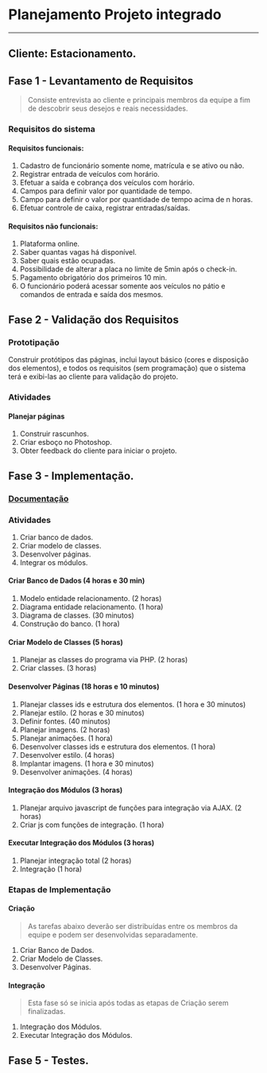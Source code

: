 # Planejamento Projeto integrado
---
## Cliente: Estacionamento.


## Fase 1 - Levantamento de Requisitos

> Consiste entrevista ao cliente e principais membros da equipe a fim de descobrir seus desejos e reais necessidades.

### Requisitos do sistema

#### Requisitos funcionais:

1.	Cadastro de funcionário somente nome, matrícula e se ativo ou não.
2.	Registrar entrada de veículos com horário.
3.	Efetuar a saída e cobrança dos veículos com horário.
4.	Campos para definir valor por quantidade de tempo.
5.	Campo para definir o valor por quantidade de tempo acima de n horas.
6.	Efetuar controle de caixa, registrar entradas/saídas.

#### Requisitos não funcionais:

1.	Plataforma online.
2.	Saber quantas vagas há disponível.
3.	Saber quais estão ocupadas.
4.	Possibilidade de alterar a placa no limite de 5min após o check-in.
5.	Pagamento obrigatório dos primeiros 10 min.
6.	O funcionário poderá acessar somente aos veículos no pátio e comandos de entrada e saída dos mesmos.


## Fase 2 - Validação dos Requisitos

### Prototipação

Construir protótipos das páginas, inclui layout básico (cores e disposição dos elementos), e todos os requisitos (sem programação) que o sistema terá e exibi-las ao cliente para validação do projeto.

### Atividades

#### Planejar páginas

1. Construir rascunhos.
2. Criar esboço no Photoshop.
3. Obter feedback do cliente para iniciar o projeto.


## Fase 3 - Implementação.

### [Documentação](https://github.com/RodBrowning/Projeto-integrador-ads3/blob/master/Documenta%C3%A7%C3%A3o/doc.md)

### Atividades

1. Criar banco de dados.
2. Criar modelo de classes.
3. Desenvolver páginas.
4. Integrar os módulos.


#### Criar Banco de Dados (4 horas e 30 min)

1. Modelo entidade relacionamento. (2 horas)
2. Diagrama entidade relacionamento. (1 hora)
3. Diagrama de classes. (30 minutos)
4. Construção do banco. (1 hora)

#### Criar Modelo de Classes (5 horas)
1. Planejar as classes do programa via PHP. (2 horas)
2. Criar classes. (3 horas)

#### Desenvolver Páginas (18 horas e 10 minutos)
1. Planejar classes ids e estrutura dos elementos. (1 hora e 30 minutos)
2. Planejar estilo. (2 horas e 30 minutos)
3. Definir fontes. (40 minutos)
4. Planejar imagens. (2 horas)
5. Planejar animações. (1 hora)
6. Desenvolver classes ids e estrutura dos elementos. (1 hora)
7. Desenvolver estilo. (4 horas)
8. Implantar imagens. (1 hora e 30 minutos)
9. Desenvolver animações. (4 horas)

#### Integração dos Módulos (3 horas)
1. Planejar arquivo javascript de funções para integração via AJAX. (2 horas)
2. Criar js com funções de integração. (1 hora)

#### Executar Integração dos Módulos (3 horas)
1. Planejar integração total (2 horas)
1. Integração (1 hora)


### Etapas de Implementação

#### 

#### Criação

> As tarefas abaixo deverão ser distribuídas entre os membros da equipe e podem ser desenvolvidas separadamente.

1. Criar Banco de Dados.
2. Criar Modelo de Classes.
3. Desenvolver Páginas.

#### Integração

> Esta fase só se inicia após todas as etapas de Criação serem finalizadas.

1. Integração dos Módulos.
2. Executar Integração dos Módulos.


## Fase 5 - Testes.
